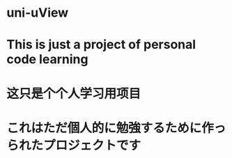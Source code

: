 # uni-uView
# This is just a project of personal code learning
# 这只是个个人学习用项目
# これはただ個人的に勉強するために作っられたプロジェクトです
